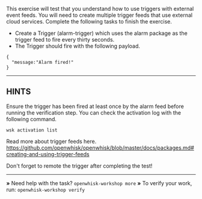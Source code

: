This exercise will test that you understand how to use triggers with external
event feeds. You will need to create multiple trigger feeds that use external
cloud services. Complete the following tasks to finish the exercise.

- Create a Trigger (alarm-trigger) which uses the alarm package as the trigger
  feed to fire every thirty seconds.
- The Trigger should fire with the following payload. 

```
{
  "message:"Alarm fired!"
}
```

----------------------------------------------------------------------
## HINTS

Ensure the trigger has been fired at least once by the alarm feed before running
the verification step. You can check the activation log with the following
command.

```
wsk activation list
```

Read more about trigger feeds here.
https://github.com/openwhisk/openwhisk/blob/master/docs/packages.md#creating-and-using-trigger-feeds

Don't forget to remote the trigger after completing the test!

----------------------------------------------------------------------

 __»__ Need help with the task?  `openwhisk-workshop more`
 __»__ To verify your work, run: `openwhisk-workshop verify`
